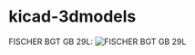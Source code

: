 # kicad-3dmodels

FISCHER BGT GB 29L:
![FISCHER BGT GB 29L](https://github.com/dhaillant/kicad-3dmodels/raw/master/eurorack-rails/FISCHER%20BGT%20GB%2029L.png)


